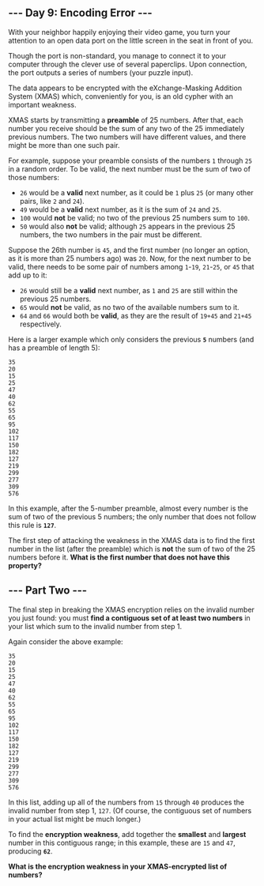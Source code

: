 <article>
<h2>--- Day 9: Encoding Error ---</h2>

With your neighbor happily enjoying their video game, you turn your attention to an open data port on the little screen in the seat in front of you.

Though the port is non-standard, you manage to connect it to your computer through the clever use of several paperclips. Upon connection, the port outputs a series of numbers (your puzzle input).

The data appears to be encrypted with the eXchange-Masking Addition System (XMAS) which, conveniently for you, is an old cypher with an important weakness.

XMAS starts by transmitting a <strong>preamble</strong> of 25 numbers. After that, each number you receive should be the sum of any two of the 25 immediately previous numbers. The two numbers will have different values, and there might be more than one such pair.

For example, suppose your preamble consists of the numbers `1` through `25` in a random order. To be valid, the next number must be the sum of two of those numbers:

* `26` would be a <strong>valid</strong> next number, as it could be `1` plus `25` (or many other pairs, like `2` and `24`).
* `49` would be a <strong>valid</strong> next number, as it is the sum of `24` and `25`.
* `100` would <strong>not</strong> be valid; no two of the previous 25 numbers sum to `100`.
* `50` would also <strong>not</strong> be valid; although `25` appears in the previous 25 numbers, the two numbers in the pair must be different.

Suppose the 26th number is `45`, and the first number (no longer an option, as it is more than 25 numbers ago) was `20`. Now, for the next number to be valid, there needs to be some pair of numbers among `1`-`19`, `21`-`25`, or `45` that add up to it:

* `26` would still be a <strong>valid</strong> next number, as `1` and `25` are still within the previous 25 numbers.
* `65` would <strong>not</strong> be valid, as no two of the available numbers sum to it.
* `64` and `66` would both be <strong>valid</strong>, as they are the result of `19+45` and `21+45` respectively.

Here is a larger example which only considers the previous <strong>`5`</strong> numbers (and has a preamble of length 5):

```
35
20
15
25
47
40
62
55
65
95
102
117
150
182
127
219
299
277
309
576
```

In this example, after the 5-number preamble, almost every number is the sum of two of the previous 5 numbers; the only number that does not follow this rule is <strong>`127`</strong>.

The first step of attacking the weakness in the XMAS data is to find the first number in the list (after the preamble) which is <strong>not</strong> the sum of two of the 25 numbers before it. <strong>What is the first number that does not have this property?</strong>
</article>

<article>
<h2>--- Part Two ---</h2>

The final step in breaking the XMAS encryption relies on the invalid number you just found: you must <strong>find a contiguous set of at least two numbers</strong> in your list which sum to the invalid number from step 1.

Again consider the above example:

```
35
20
15
25
47
40
62
55
65
95
102
117
150
182
127
219
299
277
309
576
```

In this list, adding up all of the numbers from `15` through `40` produces the invalid number from step 1, `127`. (Of course, the contiguous set of numbers in your actual list might be much longer.)

To find the <strong>encryption weakness</strong>, add together the <strong>smallest</strong> and <strong>largest</strong> number in this contiguous range; in this example, these are `15` and `47`, producing <strong>`62`</strong>.

<strong>What is the encryption weakness in your XMAS-encrypted list of numbers?</strong>
</article>
